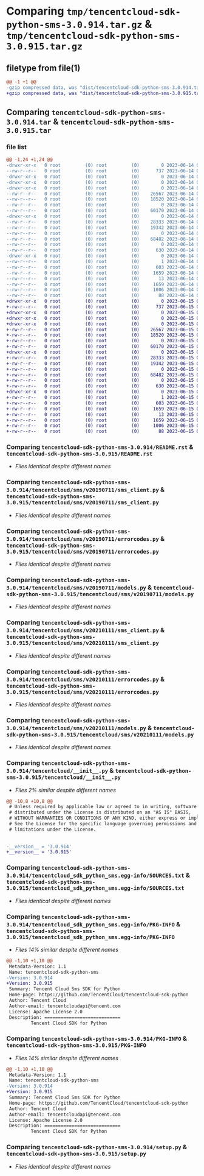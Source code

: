 # Comparing `tmp/tencentcloud-sdk-python-sms-3.0.914.tar.gz` & `tmp/tencentcloud-sdk-python-sms-3.0.915.tar.gz`

## filetype from file(1)

```diff
@@ -1 +1 @@
-gzip compressed data, was "dist/tencentcloud-sdk-python-sms-3.0.914.tar", last modified: Wed Jun 14 00:33:07 2023, max compression
+gzip compressed data, was "dist/tencentcloud-sdk-python-sms-3.0.915.tar", last modified: Thu Jun 15 00:32:18 2023, max compression
```

## Comparing `tencentcloud-sdk-python-sms-3.0.914.tar` & `tencentcloud-sdk-python-sms-3.0.915.tar`

### file list

```diff
@@ -1,24 +1,24 @@
-drwxr-xr-x   0 root         (0) root         (0)        0 2023-06-14 00:33:07.000000 tencentcloud-sdk-python-sms-3.0.914/
--rw-r--r--   0 root         (0) root         (0)      737 2023-06-14 00:33:07.000000 tencentcloud-sdk-python-sms-3.0.914/README.rst
-drwxr-xr-x   0 root         (0) root         (0)        0 2023-06-14 00:33:07.000000 tencentcloud-sdk-python-sms-3.0.914/tencentcloud/
-drwxr-xr-x   0 root         (0) root         (0)        0 2023-06-14 00:33:07.000000 tencentcloud-sdk-python-sms-3.0.914/tencentcloud/sms/
-drwxr-xr-x   0 root         (0) root         (0)        0 2023-06-14 00:33:07.000000 tencentcloud-sdk-python-sms-3.0.914/tencentcloud/sms/v20190711/
--rw-r--r--   0 root         (0) root         (0)    26567 2023-06-14 00:33:07.000000 tencentcloud-sdk-python-sms-3.0.914/tencentcloud/sms/v20190711/sms_client.py
--rw-r--r--   0 root         (0) root         (0)    18520 2023-06-14 00:33:07.000000 tencentcloud-sdk-python-sms-3.0.914/tencentcloud/sms/v20190711/errorcodes.py
--rw-r--r--   0 root         (0) root         (0)        0 2023-06-14 00:33:07.000000 tencentcloud-sdk-python-sms-3.0.914/tencentcloud/sms/v20190711/__init__.py
--rw-r--r--   0 root         (0) root         (0)    60170 2023-06-14 00:33:07.000000 tencentcloud-sdk-python-sms-3.0.914/tencentcloud/sms/v20190711/models.py
-drwxr-xr-x   0 root         (0) root         (0)        0 2023-06-14 00:33:07.000000 tencentcloud-sdk-python-sms-3.0.914/tencentcloud/sms/v20210111/
--rw-r--r--   0 root         (0) root         (0)    28333 2023-06-14 00:33:07.000000 tencentcloud-sdk-python-sms-3.0.914/tencentcloud/sms/v20210111/sms_client.py
--rw-r--r--   0 root         (0) root         (0)    19342 2023-06-14 00:33:07.000000 tencentcloud-sdk-python-sms-3.0.914/tencentcloud/sms/v20210111/errorcodes.py
--rw-r--r--   0 root         (0) root         (0)        0 2023-06-14 00:33:07.000000 tencentcloud-sdk-python-sms-3.0.914/tencentcloud/sms/v20210111/__init__.py
--rw-r--r--   0 root         (0) root         (0)    68482 2023-06-14 00:33:07.000000 tencentcloud-sdk-python-sms-3.0.914/tencentcloud/sms/v20210111/models.py
--rw-r--r--   0 root         (0) root         (0)        0 2023-06-14 00:33:07.000000 tencentcloud-sdk-python-sms-3.0.914/tencentcloud/sms/__init__.py
--rw-r--r--   0 root         (0) root         (0)      630 2023-06-14 00:33:07.000000 tencentcloud-sdk-python-sms-3.0.914/tencentcloud/__init__.py
-drwxr-xr-x   0 root         (0) root         (0)        0 2023-06-14 00:33:07.000000 tencentcloud-sdk-python-sms-3.0.914/tencentcloud_sdk_python_sms.egg-info/
--rw-r--r--   0 root         (0) root         (0)        1 2023-06-14 00:33:07.000000 tencentcloud-sdk-python-sms-3.0.914/tencentcloud_sdk_python_sms.egg-info/dependency_links.txt
--rw-r--r--   0 root         (0) root         (0)      603 2023-06-14 00:33:07.000000 tencentcloud-sdk-python-sms-3.0.914/tencentcloud_sdk_python_sms.egg-info/SOURCES.txt
--rw-r--r--   0 root         (0) root         (0)     1659 2023-06-14 00:33:07.000000 tencentcloud-sdk-python-sms-3.0.914/tencentcloud_sdk_python_sms.egg-info/PKG-INFO
--rw-r--r--   0 root         (0) root         (0)       13 2023-06-14 00:33:07.000000 tencentcloud-sdk-python-sms-3.0.914/tencentcloud_sdk_python_sms.egg-info/top_level.txt
--rw-r--r--   0 root         (0) root         (0)     1659 2023-06-14 00:33:07.000000 tencentcloud-sdk-python-sms-3.0.914/PKG-INFO
--rw-r--r--   0 root         (0) root         (0)     1006 2023-06-14 00:33:07.000000 tencentcloud-sdk-python-sms-3.0.914/setup.py
--rw-r--r--   0 root         (0) root         (0)       88 2023-06-14 00:33:07.000000 tencentcloud-sdk-python-sms-3.0.914/setup.cfg
+drwxr-xr-x   0 root         (0) root         (0)        0 2023-06-15 00:32:18.000000 tencentcloud-sdk-python-sms-3.0.915/
+-rw-r--r--   0 root         (0) root         (0)      737 2023-06-15 00:32:18.000000 tencentcloud-sdk-python-sms-3.0.915/README.rst
+drwxr-xr-x   0 root         (0) root         (0)        0 2023-06-15 00:32:18.000000 tencentcloud-sdk-python-sms-3.0.915/tencentcloud/
+drwxr-xr-x   0 root         (0) root         (0)        0 2023-06-15 00:32:18.000000 tencentcloud-sdk-python-sms-3.0.915/tencentcloud/sms/
+drwxr-xr-x   0 root         (0) root         (0)        0 2023-06-15 00:32:18.000000 tencentcloud-sdk-python-sms-3.0.915/tencentcloud/sms/v20190711/
+-rw-r--r--   0 root         (0) root         (0)    26567 2023-06-15 00:32:18.000000 tencentcloud-sdk-python-sms-3.0.915/tencentcloud/sms/v20190711/sms_client.py
+-rw-r--r--   0 root         (0) root         (0)    18520 2023-06-15 00:32:18.000000 tencentcloud-sdk-python-sms-3.0.915/tencentcloud/sms/v20190711/errorcodes.py
+-rw-r--r--   0 root         (0) root         (0)        0 2023-06-15 00:32:18.000000 tencentcloud-sdk-python-sms-3.0.915/tencentcloud/sms/v20190711/__init__.py
+-rw-r--r--   0 root         (0) root         (0)    60170 2023-06-15 00:32:18.000000 tencentcloud-sdk-python-sms-3.0.915/tencentcloud/sms/v20190711/models.py
+drwxr-xr-x   0 root         (0) root         (0)        0 2023-06-15 00:32:18.000000 tencentcloud-sdk-python-sms-3.0.915/tencentcloud/sms/v20210111/
+-rw-r--r--   0 root         (0) root         (0)    28333 2023-06-15 00:32:18.000000 tencentcloud-sdk-python-sms-3.0.915/tencentcloud/sms/v20210111/sms_client.py
+-rw-r--r--   0 root         (0) root         (0)    19342 2023-06-15 00:32:18.000000 tencentcloud-sdk-python-sms-3.0.915/tencentcloud/sms/v20210111/errorcodes.py
+-rw-r--r--   0 root         (0) root         (0)        0 2023-06-15 00:32:18.000000 tencentcloud-sdk-python-sms-3.0.915/tencentcloud/sms/v20210111/__init__.py
+-rw-r--r--   0 root         (0) root         (0)    68482 2023-06-15 00:32:18.000000 tencentcloud-sdk-python-sms-3.0.915/tencentcloud/sms/v20210111/models.py
+-rw-r--r--   0 root         (0) root         (0)        0 2023-06-15 00:32:18.000000 tencentcloud-sdk-python-sms-3.0.915/tencentcloud/sms/__init__.py
+-rw-r--r--   0 root         (0) root         (0)      630 2023-06-15 00:32:18.000000 tencentcloud-sdk-python-sms-3.0.915/tencentcloud/__init__.py
+drwxr-xr-x   0 root         (0) root         (0)        0 2023-06-15 00:32:18.000000 tencentcloud-sdk-python-sms-3.0.915/tencentcloud_sdk_python_sms.egg-info/
+-rw-r--r--   0 root         (0) root         (0)        1 2023-06-15 00:32:18.000000 tencentcloud-sdk-python-sms-3.0.915/tencentcloud_sdk_python_sms.egg-info/dependency_links.txt
+-rw-r--r--   0 root         (0) root         (0)      603 2023-06-15 00:32:18.000000 tencentcloud-sdk-python-sms-3.0.915/tencentcloud_sdk_python_sms.egg-info/SOURCES.txt
+-rw-r--r--   0 root         (0) root         (0)     1659 2023-06-15 00:32:18.000000 tencentcloud-sdk-python-sms-3.0.915/tencentcloud_sdk_python_sms.egg-info/PKG-INFO
+-rw-r--r--   0 root         (0) root         (0)       13 2023-06-15 00:32:18.000000 tencentcloud-sdk-python-sms-3.0.915/tencentcloud_sdk_python_sms.egg-info/top_level.txt
+-rw-r--r--   0 root         (0) root         (0)     1659 2023-06-15 00:32:18.000000 tencentcloud-sdk-python-sms-3.0.915/PKG-INFO
+-rw-r--r--   0 root         (0) root         (0)     1006 2023-06-15 00:32:18.000000 tencentcloud-sdk-python-sms-3.0.915/setup.py
+-rw-r--r--   0 root         (0) root         (0)       88 2023-06-15 00:32:18.000000 tencentcloud-sdk-python-sms-3.0.915/setup.cfg
```

### Comparing `tencentcloud-sdk-python-sms-3.0.914/README.rst` & `tencentcloud-sdk-python-sms-3.0.915/README.rst`

 * *Files identical despite different names*

### Comparing `tencentcloud-sdk-python-sms-3.0.914/tencentcloud/sms/v20190711/sms_client.py` & `tencentcloud-sdk-python-sms-3.0.915/tencentcloud/sms/v20190711/sms_client.py`

 * *Files identical despite different names*

### Comparing `tencentcloud-sdk-python-sms-3.0.914/tencentcloud/sms/v20190711/errorcodes.py` & `tencentcloud-sdk-python-sms-3.0.915/tencentcloud/sms/v20190711/errorcodes.py`

 * *Files identical despite different names*

### Comparing `tencentcloud-sdk-python-sms-3.0.914/tencentcloud/sms/v20190711/models.py` & `tencentcloud-sdk-python-sms-3.0.915/tencentcloud/sms/v20190711/models.py`

 * *Files identical despite different names*

### Comparing `tencentcloud-sdk-python-sms-3.0.914/tencentcloud/sms/v20210111/sms_client.py` & `tencentcloud-sdk-python-sms-3.0.915/tencentcloud/sms/v20210111/sms_client.py`

 * *Files identical despite different names*

### Comparing `tencentcloud-sdk-python-sms-3.0.914/tencentcloud/sms/v20210111/errorcodes.py` & `tencentcloud-sdk-python-sms-3.0.915/tencentcloud/sms/v20210111/errorcodes.py`

 * *Files identical despite different names*

### Comparing `tencentcloud-sdk-python-sms-3.0.914/tencentcloud/sms/v20210111/models.py` & `tencentcloud-sdk-python-sms-3.0.915/tencentcloud/sms/v20210111/models.py`

 * *Files identical despite different names*

### Comparing `tencentcloud-sdk-python-sms-3.0.914/tencentcloud/__init__.py` & `tencentcloud-sdk-python-sms-3.0.915/tencentcloud/__init__.py`

 * *Files 2% similar despite different names*

```diff
@@ -10,8 +10,8 @@
 # Unless required by applicable law or agreed to in writing, software
 # distributed under the License is distributed on an "AS IS" BASIS,
 # WITHOUT WARRANTIES OR CONDITIONS OF ANY KIND, either express or implied.
 # See the License for the specific language governing permissions and
 # limitations under the License.
 
 
-__version__ = '3.0.914'
+__version__ = '3.0.915'
```

### Comparing `tencentcloud-sdk-python-sms-3.0.914/tencentcloud_sdk_python_sms.egg-info/SOURCES.txt` & `tencentcloud-sdk-python-sms-3.0.915/tencentcloud_sdk_python_sms.egg-info/SOURCES.txt`

 * *Files identical despite different names*

### Comparing `tencentcloud-sdk-python-sms-3.0.914/tencentcloud_sdk_python_sms.egg-info/PKG-INFO` & `tencentcloud-sdk-python-sms-3.0.915/tencentcloud_sdk_python_sms.egg-info/PKG-INFO`

 * *Files 14% similar despite different names*

```diff
@@ -1,10 +1,10 @@
 Metadata-Version: 1.1
 Name: tencentcloud-sdk-python-sms
-Version: 3.0.914
+Version: 3.0.915
 Summary: Tencent Cloud Sms SDK for Python
 Home-page: https://github.com/TencentCloud/tencentcloud-sdk-python
 Author: Tencent Cloud
 Author-email: tencentcloudapi@tencent.com
 License: Apache License 2.0
 Description: ============================
         Tencent Cloud SDK for Python
```

### Comparing `tencentcloud-sdk-python-sms-3.0.914/PKG-INFO` & `tencentcloud-sdk-python-sms-3.0.915/PKG-INFO`

 * *Files 14% similar despite different names*

```diff
@@ -1,10 +1,10 @@
 Metadata-Version: 1.1
 Name: tencentcloud-sdk-python-sms
-Version: 3.0.914
+Version: 3.0.915
 Summary: Tencent Cloud Sms SDK for Python
 Home-page: https://github.com/TencentCloud/tencentcloud-sdk-python
 Author: Tencent Cloud
 Author-email: tencentcloudapi@tencent.com
 License: Apache License 2.0
 Description: ============================
         Tencent Cloud SDK for Python
```

### Comparing `tencentcloud-sdk-python-sms-3.0.914/setup.py` & `tencentcloud-sdk-python-sms-3.0.915/setup.py`

 * *Files identical despite different names*

